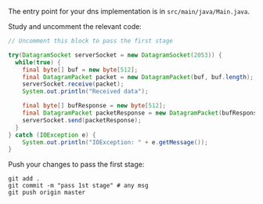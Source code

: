 The entry point for your dns implementation is in `src/main/java/Main.java`.

Study and uncomment the relevant code: 

```java
// Uncomment this block to pass the first stage

try(DatagramSocket serverSocket = new DatagramSocket(2053)) {
  while(true) {
    final byte[] buf = new byte[512];
    final DatagramPacket packet = new DatagramPacket(buf, buf.length);
    serverSocket.receive(packet);
    System.out.println("Received data");

    final byte[] bufResponse = new byte[512];
    final DatagramPacket packetResponse = new DatagramPacket(bufResponse, bufResponse.length, packet.getSocketAddress());
    serverSocket.send(packetResponse);
  }
} catch (IOException e) {
    System.out.println("IOException: " + e.getMessage());
}
```

Push your changes to pass the first stage:

```
git add .
git commit -m "pass 1st stage" # any msg
git push origin master
```
